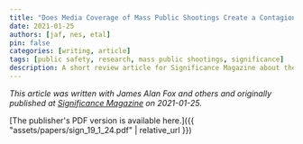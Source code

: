 ```yaml
---
title: "Does Media Coverage of Mass Public Shootings Create a Contagion Effect?"
date: 2021-01-25
authors: [jaf, nes, etal]
pin: false
categories: [writing, article]
tags: [public safety, research, mass public shootings, significance]
description: A short review article for Significance Magazine about the contagion effect in mass public shootings.
---
```


*This article was written with James Alan Fox and others and originally published at [Significance Magazine](https://doi.org/10.1111/1740-9713.01610) on 2021-01-25.*

[The publisher's PDF version is available here.]({{ "assets/papers/sign_19_1_24.pdf" | relative_url }})
